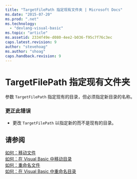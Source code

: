 ```yaml
---
title: "TargetFilePath 指定现有文件夹 | Microsoft Docs"
ms.date: "2015-07-20"
ms.prod: ".net"
ms.technology: 
  - "devlang-visual-basic"
ms.topic: "article"
ms.assetid: 2334f49e-d080-4ee2-b036-f95c7f76c3ec
caps.latest.revision: 9
author: "stevehoag"
ms.author: "shoag"
caps.handback.revision: 9
---
```

# TargetFilePath 指定现有文件夹
参数 `TargetFilePath` 指定现有的目录，但必须指定新目录的名称。  
  
### 更正此错误  
  
-   更改 `TargetFilePath` 以指定新的而不是现有的目录。  
  
## 请参阅  
 [如何：移动文件](../../visual-basic/developing-apps/programming/drives-directories-files/how-to-move-a-file.md)   
 [如何：在 Visual Basic 中移动目录](http://msdn.microsoft.com/zh-cn/0f26d1ef-c0a0-4445-8eb0-9b7d0490411c)   
 [如何：重命名文件](../../visual-basic/developing-apps/programming/drives-directories-files/how-to-rename-a-file.md)   
 [如何：在 Visual Basic 中重命名目录](http://msdn.microsoft.com/zh-cn/780c7afc-a03c-4b01-865a-510fe331b1cc)